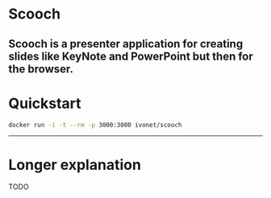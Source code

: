 # Scooch

Scooch is a presenter application for creating slides like KeyNote and PowerPoint but then for the browser.
---
# Quickstart

```sh
docker run -i -t --rm -p 3000:3000 ivonet/scooch
```

---
# Longer explanation

TODO